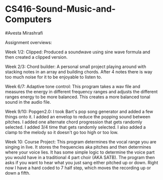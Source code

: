 # CS416-Sound-Music-and-Computers

#Avesta Mirashrafi

Assignment overviews:

Week 1/2: 
  Clipped: Produced a soundwave using sine wave formula and then created a clipped version.

Week 2/3:
   Chord builder: A personal small project playing around with stacking notes in an array
   and building chords. After 4 notes there is way too much noise for it to be enjoyable to
   listen to.

Week 6/7:
  Adaptive tone control: This program takes a wav file and measures the energy in different 
  frequency ranges and adjusts the different ranges energy to be more balanced. This creates
  a more balanced tonal sound in the audio file.

Week 9/10:
  Popgen2.0: I took Bart's pop song generator and added a few things onto it. I added an envelop
  to reduce the popping sound between pitches. I added one alternate chord progression that gets
  randomly selected. I added 3/4 time that gets randomly selected. I also added a clamp to the 
  melody so it doesn't go too high or too low.

Week 10:
  Course Project: This program determines the vocal range you are singing in live. It stores the frequencies aka pitches and then determines where your voice lies. It has some simple logic to determine the voice part you would have in a traditional 4 part choir (AKA SATB). The program then asks if you want to hear what you just sang either pitched up or down. Right now I have a hard coded to 7 half step, which moves the recording up or down a fifth.
